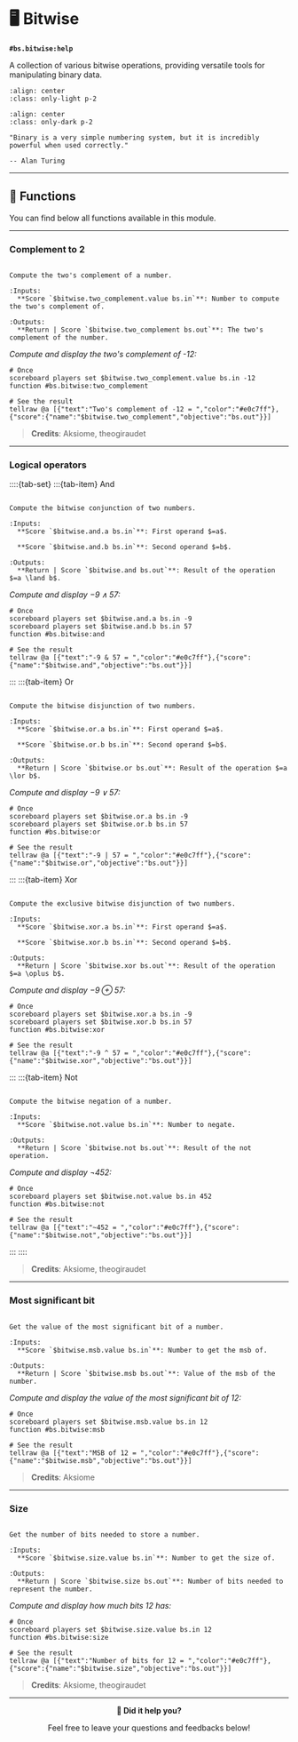# 🖥️ Bitwise

**`#bs.bitwise:help`**

A collection of various bitwise operations, providing versatile tools for manipulating binary data.

```{image} /_imgs/modules/bitwise-light.png
:align: center
:class: only-light p-2
```

```{image} /_imgs/modules/bitwise-dark.png
:align: center
:class: only-dark p-2
```

```{epigraph}
"Binary is a very simple numbering system, but it is incredibly powerful when used correctly."

-- Alan Turing
```

---

## 🔧 Functions

You can find below all functions available in this module.

---

### Complement to 2

```{function} #bs.bitwise:two_complement

Compute the two's complement of a number.

:Inputs:
  **Score `$bitwise.two_complement.value bs.in`**: Number to compute the two's complement of.

:Outputs:
  **Return | Score `$bitwise.two_complement bs.out`**: The two's complement of the number.
```

*Compute and display the two's complement of -12:*
```mcfunction
# Once
scoreboard players set $bitwise.two_complement.value bs.in -12
function #bs.bitwise:two_complement

# See the result
tellraw @a [{"text":"Two's complement of -12 = ","color":"#e0c7ff"},{"score":{"name":"$bitwise.two_complement","objective":"bs.out"}}]
```

> **Credits**: Aksiome, theogiraudet

---

### Logical operators

::::{tab-set}
:::{tab-item} And

```{function} #bs.bitwise:and

Compute the bitwise conjunction of two numbers.

:Inputs:
  **Score `$bitwise.and.a bs.in`**: First operand $=a$.

  **Score `$bitwise.and.b bs.in`**: Second operand $=b$.

:Outputs:
  **Return | Score `$bitwise.and bs.out`**: Result of the operation $=a \land b$.
```

*Compute and display $-9 \land 57$:*
```mcfunction
# Once
scoreboard players set $bitwise.and.a bs.in -9
scoreboard players set $bitwise.and.b bs.in 57
function #bs.bitwise:and

# See the result
tellraw @a [{"text":"-9 & 57 = ","color":"#e0c7ff"},{"score":{"name":"$bitwise.and","objective":"bs.out"}}]
```

:::
:::{tab-item} Or

```{function} #bs.bitwise:or

Compute the bitwise disjunction of two numbers.

:Inputs:
  **Score `$bitwise.or.a bs.in`**: First operand $=a$.

  **Score `$bitwise.or.b bs.in`**: Second operand $=b$.

:Outputs:
  **Return | Score `$bitwise.or bs.out`**: Result of the operation $=a \lor b$.
```

*Compute and display $-9 \lor 57$:*
```mcfunction
# Once
scoreboard players set $bitwise.or.a bs.in -9
scoreboard players set $bitwise.or.b bs.in 57
function #bs.bitwise:or

# See the result
tellraw @a [{"text":"-9 | 57 = ","color":"#e0c7ff"},{"score":{"name":"$bitwise.or","objective":"bs.out"}}]
```

:::
:::{tab-item} Xor

```{function} #bs.bitwise:xor

Compute the exclusive bitwise disjunction of two numbers.

:Inputs:
  **Score `$bitwise.xor.a bs.in`**: First operand $=a$.

  **Score `$bitwise.xor.b bs.in`**: Second operand $=b$.

:Outputs:
  **Return | Score `$bitwise.xor bs.out`**: Result of the operation $=a \oplus b$.
```

*Compute and display $-9 \oplus 57$:*
```mcfunction
# Once
scoreboard players set $bitwise.xor.a bs.in -9
scoreboard players set $bitwise.xor.b bs.in 57
function #bs.bitwise:xor

# See the result
tellraw @a [{"text":"-9 ^ 57 = ","color":"#e0c7ff"},{"score":{"name":"$bitwise.xor","objective":"bs.out"}}]
```

:::
:::{tab-item} Not

```{function} #bs.bitwise:not

Compute the bitwise negation of a number.

:Inputs:
  **Score `$bitwise.not.value bs.in`**: Number to negate.

:Outputs:
  **Return | Score `$bitwise.not bs.out`**: Result of the not operation.
```

*Compute and display $\lnot 452$:*
```mcfunction
# Once
scoreboard players set $bitwise.not.value bs.in 452
function #bs.bitwise:not

# See the result
tellraw @a [{"text":"~452 = ","color":"#e0c7ff"},{"score":{"name":"$bitwise.not","objective":"bs.out"}}]
```

:::
::::

> **Credits**: Aksiome, theogiraudet

---

### Most significant bit

```{function} #bs.bitwise:msb

Get the value of the most significant bit of a number.

:Inputs:
  **Score `$bitwise.msb.value bs.in`**: Number to get the msb of.

:Outputs:
  **Return | Score `$bitwise.msb bs.out`**: Value of the msb of the number.
```

*Compute and display the value of the most significant bit of 12:*
```mcfunction
# Once
scoreboard players set $bitwise.msb.value bs.in 12
function #bs.bitwise:msb

# See the result
tellraw @a [{"text":"MSB of 12 = ","color":"#e0c7ff"},{"score":{"name":"$bitwise.msb","objective":"bs.out"}}]
```

> **Credits**: Aksiome

---

### Size

```{function} #bs.bitwise:size

Get the number of bits needed to store a number.

:Inputs:
  **Score `$bitwise.size.value bs.in`**: Number to get the size of.

:Outputs:
  **Return | Score `$bitwise.size bs.out`**: Number of bits needed to represent the number.
```

*Compute and display how much bits 12 has:*
```mcfunction
# Once
scoreboard players set $bitwise.size.value bs.in 12
function #bs.bitwise:size

# See the result
tellraw @a [{"text":"Number of bits for 12 = ","color":"#e0c7ff"},{"score":{"name":"$bitwise.size","objective":"bs.out"}}]
```

> **Credits**: Aksiome, theogiraudet

---

<div id="gs-comments" align=center>

**💬 Did it help you?**

Feel free to leave your questions and feedbacks below!

</div>
